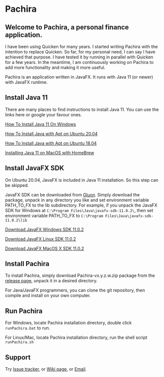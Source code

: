 # Pachira

## Welcome to Pachira, a personal finance application.

I have been using Quicken for many years.  I started writing Pachira with the
intention to replace Quicken.  So far, for my personal need, I can say I have
achieved that purpose.  I have tested it by running in parallel with Quicken
for a few years.  In the meantime, I am continuously working on Pachira to add
more functionality and making it more useful.

Pachira is an application written in JavaFX.  It runs with Java 11 (or newer)
with JavaFX runtime.

## Install Java 11

There are many places to find instructions to install Java 11.  You can use
the links here or google your favour ones.

[How To Install Java 11 On Windows](https://java.tutorials24x7.com/blog/how-to-install-java-11-on-windows)

[How To Install Java with Apt on Ubuntu 20.04](https://www.digitalocean.com/community/tutorials/how-to-install-java-with-apt-on-ubuntu-20-04)

[How To Install Java with Apt on Ubuntu 18.04](https://www.digitalocean.com/community/tutorials/how-to-install-java-with-apt-on-ubuntu-18-04)

[Installing Java 11 on MacOS with HomeBrew](https://medium.com/w-logs/installing-java-11-on-macos-with-homebrew-7f73c1e9fadf)


## Install JavaFX SDK

On Ubuntu 20.04, JavaFX is included in Java 11 installation.  So this step can be skipped.

JavaFX SDK can be downloaded from [Gluon](https://gluonhq.com/products/javafx/). Simply download
the package, unpack in any directory you like and set environment variable PATH_TO_FX to
the lib subdirectory.  For example, if you unpack the JavaFX SDK for Windows at
`C:\Program Files\Java\javafx-sdk-11.0.2\`, then set environment variable PATH_TO_FX to
`C:\Program Files\Java\javafx-sdk-11.0.2\lib`

[Download JavaFX Windows SDK 11.0.2](https://gluonhq.com/download/javafx-11-0-2-sdk-windows/)

[Download JavaFX Linux SDK 11.0.2](https://gluonhq.com/download/javafx-11-0-2-sdk-linux/)

[Download JavaFX MacOS X SDK 11.0.2](https://gluonhq.com/download/javafx-11-0-2-sdk-mac)

## Install Pachira

To install Pachira, simply download Pachira-vx.y.z.w.zip package from the
[release page](https://github.com/taihuapp/Pachira/releases/), unpack it in
a desired directory.

For Java/JavaFX programmers, you can clone the git repository, then compile and
install on your own computer.

## Run Pachira

For Windows, locate Pachira installation directory, double click `runPachira.bat`
to run.

For Linux/Mac, locate Pachira installation directory, run the shell script `runPachira.sh`

## Support

Try [Issue tracker](https://github.com/taihuapp/Pachira/issues/),
or [Wiki page](https://github.com/taihuapp/Pachira/wiki),
or [Email](mailto:taihuapp@gmail.com).